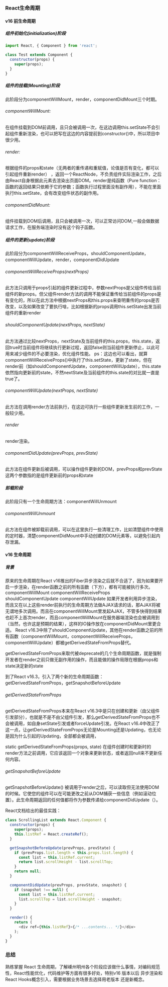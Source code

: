 ### React生命周期
#### v16 前生命周期
##### 组件初始化(initialization)阶段
```javascript
import React, { Component } from 'react';

class Test extends Component {
  constructor(props) {
    super(props);
  }
}
```

##### 组件的挂载(Mounting)阶段
此阶段分为componentWillMount，render，componentDidMount三个时期。

###### componentWillMount:

在组件挂载到DOM前调用，且只会被调用一次，在这边调用this.setState不会引起组件重新渲染，也可以把写在这边的内容提前到constructor()中，所以项目中很少用。

###### render:

根据组件的props和state（无两者的重传递和重赋值，论值是否有变化，都可以引起组件重新render） ，返回一个ReactNode，不负责组件实际渲染工作，之后由React自身根据此元素去渲染出页面DOM。render是纯函数（Pure function：函数的返回结果只依赖于它的参数；函数执行过程里面没有副作用），不能在里面执行this.setState，会有改变组件状态的副作用。

###### componentDidMount:
组件挂载到DOM后调用，且只会被调用一次，可以正常访问DOM,一般会做数据请求工作，在服务端渲染时没有这个钩子函数。

##### 组件的更新(update)阶段

此阶段分为componentWillReceiveProps，shouldComponentUpdate，componentWillUpdate，render，componentDidUpdate

###### componentWillReceiveProps(nextProps)

此方法只调用于props引起的组件更新过程中，参数nextProps是父组件传给当前组件的新props。但父组件render方法的调用不能保证重传给当前组件的props是有变化的，所以在此方法中根据nextProps和this.props来查明重传的props是否改变，以及如果改变了要执行啥，比如根据新的props调用this.setState出发当前组件的重新render

###### shouldComponentUpdate(nextProps, nextState)

此方法通过比较nextProps，nextState及当前组件的this.props，this.state，返回true时当前组件将继续执行更新过程，返回false则当前组件更新停止，以此可用来减少组件的不必要渲染，优化组件性能。
ps：这边也可以看出，就算componentWillReceiveProps()中执行了this.setState，更新了state，但在render前（如shouldComponentUpdate，componentWillUpdate），this.state依然指向更新前的state，不然nextState及当前组件的this.state的对比就一直是true了。

###### componentWillUpdate(nextProps, nextState)

此方法在调用render方法前执行，在这边可执行一些组件更新发生前的工作，一般较少用。

###### render

render渲染。

###### componentDidUpdate(prevProps, prevState)

此方法在组件更新后被调用，可以操作组件更新的DOM，prevProps和prevState这两个参数指的是组件更新前的props和state


##### 卸载阶段


此阶段只有一个生命周期方法：componentWillUnmount

###### componentWillUnmount

此方法在组件被卸载前调用，可以在这里执行一些清理工作，比如清楚组件中使用的定时器，清楚componentDidMount中手动创建的DOM元素等，以避免引起内存泄漏。

####  v16 生命周期


##### 背景
原来的生命周期在React v16推出的Fiber异步渲染之后就不合适了，因为如果要开启一步渲染，在render函数之前的所有函数（下方），都有可能被执行多次。
	componentWillMount
	componentWillReceiveProps
	shouldComponentUpdate
	componentWillUpdate
如果开发者利用异步渲染，而且又在以上这些render前执行的生命周期方法做AJAX请求的话，那AJAX将被无谓地多次调用。而且在componentWillMount里发起AJAX，不管多快得到结果也赶不上首次render，而且componentWillMount在服务器端渲染也会被调用到（当然，也许这是预期的结果），这样的IO操作放在componentDidMount里更合适。
React v16.3中除了shouldComponentUpdate，其他在render函数之前的所有函数（componentWillMount，componentWillReceiveProps，componentWillUpdate）都被getDerivedStateFromProps替代。

getDerivedStateFromProps来取代被deprecate的几个生命周期函数，就是强制开发者在render之前只做无副作用的操作，而且能做的操作局限在根据props和state决定新的state


到了React v16.3，引入了两个新的生命周期函数：getDerivedStateFromProps，getSnapshotBeforeUpdate

###### getDerivedStateFromProps
getDerivedStateFromProps本来在React v16.3中是只在创建和更新（由父组件引发部分），也就是不是不由父组件引发，那么getDerivedStateFromProps也不会被调用，如自身setState引发或者forceUpdate引发。在React v16.4中改正了这一点，让getDerivedStateFromProps无论是Mounting还是Updating，也无论是因为什么引起的Updating，全部都会被调用，


static getDerivedStateFromProps(props, state) 在组件创建时和更新时的render方法之前调用，它应该返回一个对象来更新状态，或者返回null来不更新任何内容。

###### getSnapshotBeforeUpdate
getSnapshotBeforeUpdate() 被调用于render之后，可以读取但无法使用DOM的时候。它使您的组件可以在可能更改之前从DOM捕获一些信息（例如滚动位置）。此生命周期返回的任何值都将作为参数传递给componentDidUpdate（）。


React文档给出的最佳实践：
```javascript
class ScrollingList extends React.Component {
  constructor(props) {
    super(props);
    this.listRef = React.createRef();
  }

  getSnapshotBeforeUpdate(prevProps, prevState) {
    if (prevProps.list.length < this.props.list.length) {
      const list = this.listRef.current;
      return list.scrollHeight - list.scrollTop;
    }
    return null;
  }

  componentDidUpdate(prevProps, prevState, snapshot) {
    if (snapshot !== null) {
      const list = this.listRef.current;
      list.scrollTop = list.scrollHeight - snapshot;
    }
  }

  render() {
    return (
      <div ref={this.listRef}>{/* ...contents... */}</div>
    );
  }
}
```
### 总结
熟练掌握 React 生命周期，了解嵊州明州各个阶段应该做什么事情，对编码规范性，React性能优化，代码维护等方面有很多好处，特别v16 版本以后 异步渲染和 React Hooks概念引入，需要根据业务场景去选择用老版本 还是新概念。
